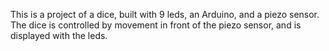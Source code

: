 This is a project of a dice, built with 9 leds, an Arduino, and a piezo sensor. The dice is controlled by movement in front of the piezo sensor, and is displayed with the leds.
